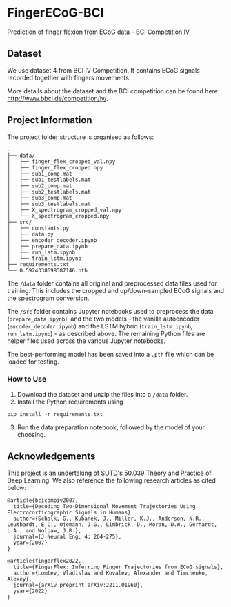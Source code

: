 # FingerECoG-BCI

Prediction of finger flexion from ECoG data - BCI Competition IV

## Dataset

We use dataset 4 from BCI IV Competition. It contains ECoG signals recorded together with fingers movements.

More details about the dataset and the BCI competition can be found here: http://www.bbci.de/competition/iv/.

## Project Information

The project folder structure is organised as follows:

```text
.
├── data/
│   ├── finger_flex_cropped_val.npy
│   ├── finger_flex_cropped.npy
│   ├── sub1_comp.mat
│   ├── sub1_testlabels.mat
│   ├── sub2_comp.mat
│   ├── sub2_testlabels.mat
│   ├── sub3_comp.mat
│   ├── sub3_testlabels.mat
│   ├── X_spectrogram_cropped_val.npy
│   └── X_spectrogram_cropped.npy
├── src/
│   ├── constants.py
│   ├── data.py
│   ├── encoder_decoder.ipynb
│   ├── prepare_data.ipynb
│   ├── run_lstm.ipynb
│   └── train_lstm.ipynb
├── requirements.txt
└── 0.5924338698387146.pth
```

The `/data` folder contains all original and preprocessed data files used for training. This includes the cropped and up/down-sampled ECoG signals and the spectrogram conversion.

The `/src` folder contains Jupyter notebooks used to preprocess the data (`prepare_data.ipynb`), and the two models - the vanilla autoencoder (`encoder_decoder.ipynb`) and the LSTM hybrid (`train_lstm.ipynb`, `run_lstm.ipynb`) - as described above. The remaining Python files are helper files used across the various Jupyter notebooks.

The best-performing model has been saved into a `.pth` file which can be loaded for testing.

### How to Use

1. Download the dataset and unzip the files into a `/data` folder.
2. Install the Python requirements using

```shell
pip install -r requirements.txt
```

3. Run the data preparation notebook, followed by the model of your choosing.

## Acknowledgements

This project is an undertaking of SUTD's 50.039 Theory and Practice of Deep Learning. We also reference the following research articles as cited below:

```
@article{bcicompiv2007,
  title={Decoding Two-Dimensional Movement Trajectories Using Electrocorticographic Signals in Humans},
  author={Schalk, G., Kubanek, J., Miller, K.J., Anderson, N.R., Leuthardt, E.C., Ojemann, J.G., Limbrick, D., Moran, D.W., Gerhardt, L.A., and Wolpaw, J.R.},
  journal={J Neural Eng, 4: 264-275},
  year={2007}
}

@article{fingerflex2022,
  title={FingerFlex: Inferring Finger Trajectories from ECoG signals},
  author={Lomtev, Vladislav and Kovalev, Alexander and Timchenko, Alexey},
  journal={arXiv preprint arXiv:2211.01960},
  year={2022}
}
```
